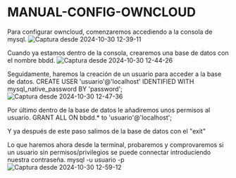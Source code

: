 # MANUAL-CONFIG-OWNCLOUD

Para configurar owncloud, comenzaremos accediendo a la consola de mysql.
![Captura desde 2024-10-30 12-39-11](https://github.com/user-attachments/assets/83318904-9100-4e89-8f82-86c7b2a18a91)

Cuando ya estamos dentro de la consola, crearemos una base de datos con el nombre bbdd.
![Captura desde 2024-10-30 12-44-26](https://github.com/user-attachments/assets/cc1db9e5-c704-4bef-a0b6-648e8cbf3016)

Seguidamente, haremos la creación de un usuario para acceder a la base de datos.
CREATE USER 'usuario'@'localhost' IDENTIFIED WITH mysql_native_password BY 'password';
![Captura desde 2024-10-30 12-47-36](https://github.com/user-attachments/assets/28a94ce1-9455-4c85-b944-caa21b5e9847)

Por último dentro de la base de datos le añadiremos unos permisos al usuario.
GRANT ALL ON bbdd.* to 'usuario'@'localhost';

Y ya después de este paso salimos de la base de datos con el "exit"

Lo que haremos ahora desde la terminal, probaremos y comprovaremos si un usuario sin permisos/privilegios se puede connectar introduciendo nuestra contraseña. 
mysql -u usuario -p
![Captura desde 2024-10-30 12-59-12](https://github.com/user-attachments/assets/3f1b3467-3f80-4710-bcc4-8bd159013a27)
